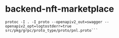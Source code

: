 # backend-nft-marketplace

```generate openapi with proto
protoc -I . -I proto --openapiv2_out=swagger --openapiv2_opt=logtostderr=true src/pkg/grpc/proto_type/proto/pnl.proto```